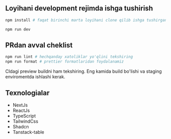 ## Loyihani development rejimda ishga tushirish

```bash
npm install # faqat birinchi marta loyihani clone qilib ishga tushirganda. Keyingi safar ishga tushirish uchun shart emas.

npm run dev
```

## PRdan avval cheklist

```bash
npm run lint # hechqanday xatoliklar yo'qlini tekshiring
npm run format # prettier formatlaridan foydalanamiz
```

CIdagi preview buildni ham tekshiring. Eng kamida build bo'lishi va staging enviromentda ishlashi kerak.

## Texnologialar

- NextJs
- ReactJs
- TypeScript
- TailwindCss
- Shadcn
- Tanstack-table
